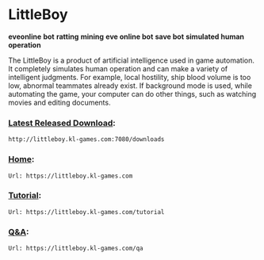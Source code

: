 
# LittleBoy

**eveonline**
**bot**
**ratting**
**mining**
**eve online bot**
**save bot**
**simulated human operation**


The LittleBoy is a product of artificial intelligence used in game automation. It completely simulates human operation and can make a variety of intelligent judgments. For example, local hostility, ship blood volume is too low, abnormal teammates already exist. If background mode is used, while automating the game, your computer can do other things, such as watching movies and editing documents.



### [Latest Released Download]: 
    http://littleboy.kl-games.com:7080/downloads


### [Home]: 
    Url: https://littleboy.kl-games.com

### [Tutorial]: 
    Url: https://littleboy.kl-games.com/tutorial

### [Q&A]: 
    Url: https://littleboy.kl-games.com/qa


[Latest Released Download]: http://littleboy.kl-games.com:7080/downloads
[Home]: https://littleboy.kl-games.com
[Tutorial]: https://littleboy.kl-games.com/tutorial
[Q&A]: https://littleboy.kl-games.com/qa

